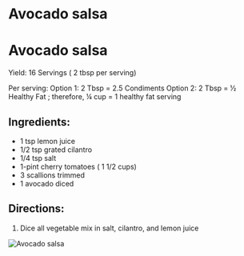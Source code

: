 # Avocado salsa



# Avocado salsa

Yield:
16 Servings ( 2 tbsp per serving)

Per serving:
Option 1: 2 Tbsp = 2.5 Condiments
Option 2: 2 Tbsp = ½ Healthy Fat ; therefore, ¼ cup = 1 healthy fat serving

## Ingredients:
* 1 tsp lemon juice
* 1/2 tsp grated cilantro
* 1/4 tsp salt
* 1-pint cherry tomatoes ( 1 1/2 cups)
* 3 scallions trimmed
* 1 avocado diced

## Directions:
1. Dice all vegetable mix in salt, cilantro, and lemon juice

![Avocado salsa](./Avocado%20salsa.png)

